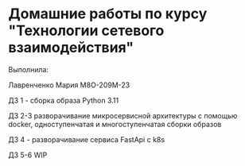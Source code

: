 # Домашние работы по курсу "Технологии сетевого взаимодействия"

Выполнила: 

Лавренченко Мария М8О-209М-23

ДЗ 1 - сборка образа Python 3.11

ДЗ 2-3 разворачивание микросервисной архитектуры с помощью docker, одноступенчатая и многоступенчатая сборки образов

ДЗ 4 - разворачивание сервиса FastApi с k8s

ДЗ 5-6 WIP
